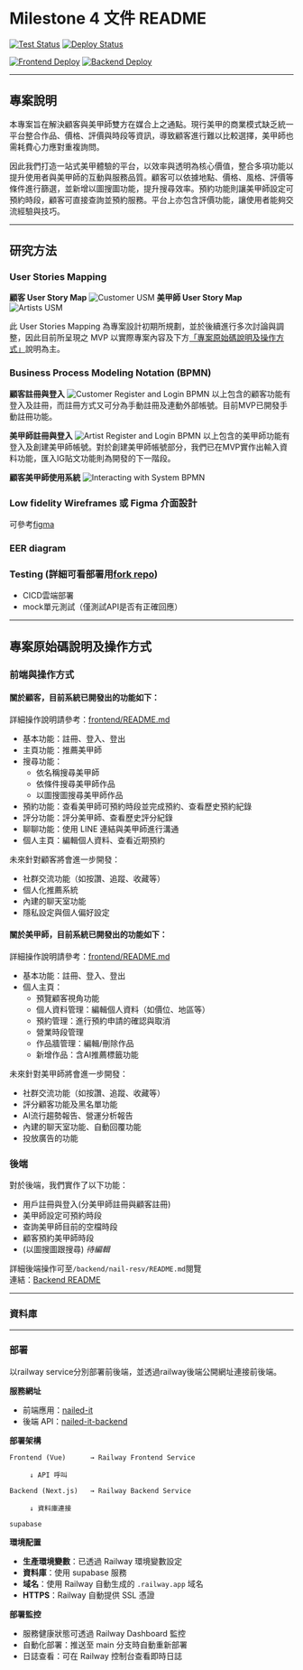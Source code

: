 # Milestone 4 文件 README

[![Test Status](https://github.com/yunn0123/nail-it/actions/workflows/tests.yml/badge.svg)](https://github.com/yunn0123/nail-it/actions/workflows/railway-deploy-test.yml)
[![Deploy Status](https://github.com/yunn0123/nail-it/actions/workflows/railway-deploy-test.yml/badge.svg)](https://github.com/yunn0123/nail-it/actions/workflows/railway-deploy-test.yml)

[![Frontend Deploy](https://img.shields.io/badge/Frontend-Deployed-brightgreen)](https://nail-it-frontend.up.railway.app)
[![Backend Deploy](https://img.shields.io/badge/Backend-Deployed-brightgreen)](https://nail-it-backend.up.railway.app)  


---

## 專案說明
本專案旨在解決顧客與美甲師雙方在媒合上之通點。現行美甲的商業模式缺乏統一平台整合作品、價格、評價與時段等資訊，導致顧客進行難以比較選擇，美甲師也需耗費心力應對重複詢問。

因此我們打造一站式美甲體驗的平台，以效率與透明為核心價值，整合多項功能以提升使用者與美甲師的互動與服務品質。顧客可以依據地點、價格、風格、評價等條件進行篩選，並新增以圖搜圖功能，提升搜尋效率。預約功能則讓美甲師設定可預約時段，顧客可直接查詢並預約服務。平台上亦包含評價功能，讓使用者能夠交流經驗與技巧。

---

## 研究方法
### User Stories Mapping
**顧客 User Story Map**
![Customer USM](assets/UserStoriesMapping/user_story_mapping_customer.png)
**美甲師 User Story Map**
![Artists USM](assets/UserStoriesMapping/user_story_mapping_artist.png)

此 User Stories Mapping 為專案設計初期所規劃，並於後續進行多次討論與調整，因此目前所呈現之 MVP 以實際專案內容及下方[「專案原始碼說明及操作方式」](#專案原始碼說明及操作方式)說明為主。

### Business Process Modeling Notation (BPMN)
**顧客註冊與登入**
![Customer Register and Login BPMN](assets/BPMN/CustomerReg.png)
以上包含的顧客功能有登入及註冊，而註冊方式又可分為手動註冊及連動外部帳號。目前MVP已開發手動註冊功能。

**美甲師註冊與登入**
![Artist Register and Login BPMN](assets/BPMN/ArtistReg.png)
以上包含的美甲師功能有登入及創建美甲師帳號。對於創建美甲師帳號部分，我們已在MVP實作出輸入資料功能，匯入IG貼文功能則為開發的下一階段。

**顧客美甲師使用系統**
![Interacting with System BPMN](assets/BPMN/EnterSystem.png)


### Low fidelity Wireframes 或 Figma 介面設計
可參考[figma](https://www.figma.com/design/Rjf409oAztkTuLwwuXXj2c/SAD-final-project?node-id=0-1&t=IZL3rwFdYMREtpGF-1)
### EER diagram
### Testing (詳細可看部署用[fork repo](https://github.com/yunn0123/nail-it/actions))
* CICD雲端部署
* mock單元測試（僅測試API是否有正確回應）   
---

## 專案原始碼說明及操作方式

### 前端與操作方式

#### 關於顧客，目前系統已開發出的功能如下：
詳細操作說明請參考：[frontend/README.md](frontend/README.md)

* 基本功能：註冊、登入、登出
* 主頁功能：推薦美甲師
* 搜尋功能：
  * 依名稱搜尋美甲師
  * 依條件搜尋美甲師作品
  * 以圖搜圖搜尋美甲師作品
* 預約功能：查看美甲師可預約時段並完成預約、查看歷史預約紀錄
* 評分功能：評分美甲師、查看歷史評分紀錄
* 聊聊功能：使用 LINE 連結與美甲師進行溝通
* 個人主頁：編輯個人資料、查看近期預約

未來針對顧客將會進一步開發：
* 社群交流功能（如按讚、追蹤、收藏等）
* 個人化推薦系統
* 內建的聊天室功能
* 隱私設定與個人偏好設定

#### 關於美甲師，目前系統已開發出的功能如下：
詳細操作說明請參考：[frontend/README.md](frontend/README.md)

* 基本功能：註冊、登入、登出
* 個人主頁：
   * 預覽顧客視角功能
   * 個人資料管理：編輯個人資料（如價位、地區等）
   * 預約管理：進行預約申請的確認與取消
   * 營業時段管理
   * 作品牆管理：編輯/刪除作品
   * 新增作品：含AI推薦標籤功能

未來針對美甲師將會進一步開發：
* 社群交流功能（如按讚、追蹤、收藏等）
* 評分顧客功能及黑名單功能
* AI流行趨勢報告、營運分析報告
* 內建的聊天室功能、自動回覆功能
* 投放廣告的功能
  
### 後端
對於後端，我們實作了以下功能：  
* 用戶註冊與登入(分美甲師註冊與顧客註冊)  
* 美甲師設定可預約時段  
* 查詢美甲師目前的空檔時段  
* 顧客預約美甲師時段  
* (以圖搜圖跟搜尋) *待編輯*  

詳細後端操作可至`/backend/nail-resv/README.md`閱覽  
連結：[Backend README](https://github.com/Enid1123/nail-it/blob/main/backend/nail-resv/API_DOCS_README.md)

---
### 資料庫

---
### 部署     

以railway service分別部署前後端，並透過railway後端公開網址連接前後端。

**服務網址**
- 前端應用：[nailed-it](https://nail-it-frontend.up.railway.app)
- 後端 API：[nailed-it-backend](https://nail-it-backend.up.railway.app)

**部署架構**
```
Frontend (Vue)      → Railway Frontend Service

     ↓ API 呼叫

Backend (Next.js)   → Railway Backend Service

     ↓ 資料庫連接

supabase
```

**環境配置**
- **生產環境變數**：已透過 Railway 環境變數設定
- **資料庫**：使用 supabase 服務
- **域名**：使用 Railway 自動生成的 `.railway.app` 域名
- **HTTPS**：Railway 自動提供 SSL 憑證

**部署監控**
- 服務健康狀態可透過 Railway Dashboard 監控
- 自動化部署：推送至 main 分支時自動重新部署
- 日誌查看：可在 Railway 控制台查看即時日誌
